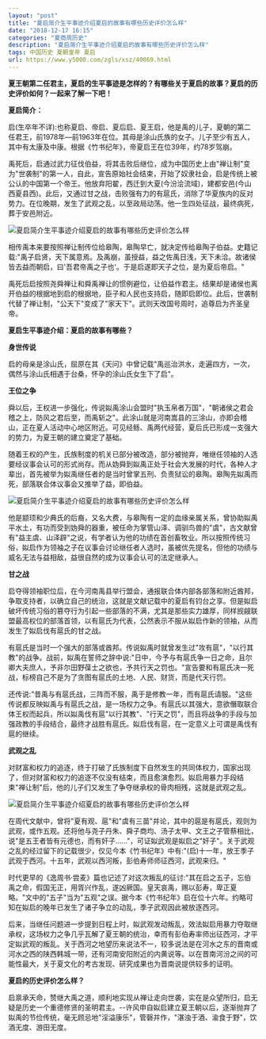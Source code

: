 ```yaml
---
layout: "post"
title: "夏启简介生平事迹介绍夏启的故事有哪些历史评价怎么样"
date: "2018-12-17 16:15"
categories: "夏商周历史"
description: "夏启简介生平事迹介绍夏启的故事有哪些历史评价怎么样"
tags: 中国历史 夏朝皇帝 夏启
url: https://www.y5000.com/zgls/xsz/40069.html
---
```






**夏王朝第二任君主，夏启的生平事迹是怎样的？有哪些关于夏启的故事？夏启的历史评价如何？一起来了解一下吧！**

 **夏启简介：**

启(生卒年不详):也称夏启、帝启、夏后启、夏王启，他是禹的儿子，夏朝的第二任君王，前1978年―前1963年在位。其母是涂山氏族的女子。儿子至少有五人，其中有太康及中康。根据《竹书纪年》，帝夏启王在位39年，约78岁驾崩。

禹死后，启通过武力征伐伯益，将其击败后继位，成为中国历史上由"禅让制"变为"世袭制"的第一人，自此，宣告原始社会结束，开始了奴隶社会，启是传统上被公认的中国第一个帝王。他放弃阳翟，西迁到大夏(今汾浍流域)，建都安邑(今山西夏县西)。此后，又通过甘之战，击败强有力的有扈氏，消除了华夏族内的反对势力。在位晚期，发生了武观之乱，以至政局动荡。他一生四处征战，最终病死，葬于安邑附近。

![夏启简介生平事迹介绍夏启的故事有哪些历史评价怎么样](https://img.y5000.com/uploads/allimg/190114/8598d7433c0f999de9433009113ecf1e.jpg)

相传禹本来要按照禅让制传位给皋陶，皋陶早亡，就决定传给皋陶子伯益。史籍记载:"禹子启贤，天下属意焉。及禹崩，虽授益，益之佐禹日浅，天下未洽。故诸侯皆去益而朝启，曰'吾君帝禹之子也'。于是启遂即天子之位，是为夏后帝启。"

禹死后启按照尧舜禅让和舜禹禅让的惯例避位，让伯益作君主。结果却是诸侯也离开伯益的根据地到启的根据地，臣子和人民也支持启，随即启即位。此后，世袭制代替了禅让制，"公天下"变成了"家天下"。武则天改国号周时，追尊启为齐圣皇帝。

 **夏启生平事迹介绍：夏启的故事有哪些？**

 **身世传说**

启的母亲是涂山氏，屈原在其《天问》中曾记载"禹巡治洪水，走遍四方，一次，偶然与涂山氏相遇于台桑，怀孕的涂山氏女生下了启"。

 **王位之争**

舜以后，王权进一步强化，传说姒禹涂山会盟时"执玉帛者万国"，"朝诸侯之君会稽之上，防风之君后至，而禹斩之"。此涂山就是河南嵩县的三涂山，亦即会稽山，正在夏人活动中心地区附近。可见经鲧、禹两代经营，夏后氏已形成一支强大的势力，为夏王朝的建立奠定了基础。

随着王权的产生，氏族制度的机关已部分被改造，部分被抛弃，唯继任领袖的人选要经议事会认可的形式尚存。而从妫舜到姒禹正处于社会大发展的时代，各种人才辈出，首先被举为姒禹继任者的是当时曾掌五刑、负责狱讼的皋陶。皋陶先姒禹而死，部落联合体议事会又推举了益，即伯益。

![夏启简介生平事迹介绍夏启的故事有哪些历史评价怎么样](https://img.y5000.com/uploads/allimg/190114/f583216a992b4f692d91f86e34f4eacc.jpg)

他是颛顼和少典氏的后裔，又名大费，与皋陶有一定的血缘亲属关系，曾协助姒禹平水土，有功而受到妫舜的器重，被任命为掌管山泽、调驯鸟兽的"虞"，古文献曾有"益主虞、山泽辟"之说，有学者认为他的功绩在首创畜牧业。所以按照传统习俗，姒启作为领袖之子在议事会讨论继任者人选时，虽被优先提名，但他的功绩与威名无法与益相敌，益很自然的成为议事会认可的法定继承人。

 **甘之战**

启夺得领袖职位后，在今河南禹县举行盟会，通报联合体内部各部落和附近酋邦，争取支持者，以确立自己的统治，这就是文献记载中的夏启有钧台之享。但是姒启破坏传统习俗的篡夺行为引起一些部落的不满，尤其是那些实力雄厚，同样觊觎联盟最高权位的部落首领，以有扈氏为代表，公然表示不服从姒启作新的领袖，从而发生了姒启伐有扈氏的甘之战。

有扈氏是当时一个强大的部落或酋邦。传说姒禹时就曾发生过"攻有扈"，"以行其教"的战争。战前，姒禹在誓师之辞中说:"日中，今予与有扈氏争一日之命，且尔卿大夫庶人，予非尔田野葆士之欲也，予共行天之罚也。"宣告要和有扈氏决一死战，标榜自己不是为了贪图有扈氏的土地、人民、财货，而是代天行罚。

还传说:"昔禹与有扈氏战，三阵而不服，禹于是修教一年，而有扈氏请服。"这些传说都反映姒禹与有扈氏之战，是一场权力之争。有扈氏以其强大，意欲僭取联合体王权而起兵，所以姒禹伐有扈"以行其教"、"行天之罚"，而且将战争的手段与加强政教的手段结合，最终才战胜有扈氏。姒启伐有扈，在一定意义上可谓是禹伐有扈的继续。

 **武观之乱**

对财富和权力的追逐，终于打破了氏族制度下自然发生的共同体权力，国家出现了，但对财富和权力的追逐不仅没有结束，而且愈演愈烈。姒启用暴力手段结束"禅让制"后，他的儿子们又发生了争夺继承权的骨肉相残，这就是武观之乱。

![夏启简介生平事迹介绍夏启的故事有哪些历史评价怎么样](https://img.y5000.com/uploads/allimg/190114/4509585f941ceab9bc5029308c367ef8.jpg)

在周代文献中，曾将"夏有观、扈"和"虞有三苗"并论，其中的扈是有扈氏，观则为武观，或作五观。还将他与尧子丹朱、舜子商均、汤子太甲、文王之子管蔡相比，说"是五王者皆有元德也，而有奸子……"，可证姒武观是姒启之"奸子"。关于武观之乱的经过留下的记载很少，仅见今本《竹书纪年》中有:"(启)十一年，放王季子武观于西河。十五年，武观以西河叛，彭伯寿师师征西河，武观来归。"

时代更早的《逸周书·尝麦》篇也记述了对这次叛乱的征讨:"其在启之五子，忘伯禹之命，假国无正，用胥兴作乱，遂凶厥国。皇天哀禹，赐以彭寿，卑正夏略。"文中的"五子"当为"五观"之误。据今本《竹书纪年》启在位十六年。约略可知在姒启的晚年已发生了诸子争立的动乱，季子武观因此被放逐西河。

后来，当继任问题进一步提到日程上时，姒武观发动叛乱，效法姒启用暴力夺取继承权，这场权力之争几乎瓦解了夏王朝的统治，幸而有彭伯寿率师出征西河，才平定姒武观的叛乱。关于西河之地望历来说法不一，较多说法是在河水之东的晋南或河水之西的陕西韩城一带，还有河南安阳附近的内黄说等。以在晋南河汾之间的可能性最大，关于夏文化的考古发现、研究成果也为晋南说提供较多的证明。

 **夏启的历史评价怎么样？**

启禀承天命，赞继大禹之道，顺利地实现从禅让走向世袭，实在是众望所归，启无疑是历史一个重德修贤的圣明君主。--许风申自姒启建立夏王朝以后，逐渐抛弃了姒禹的节俭传统，毫无顾忌地"淫溢康乐"，管磬并作，"湛浊于酒、渝食于野"，饮酒无度、游田无度。
